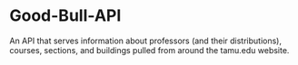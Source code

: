 # Good-Bull-API
An API that serves information about professors (and their distributions), courses, sections, and buildings pulled from around the tamu.edu website.

